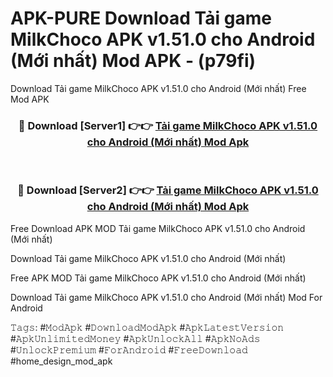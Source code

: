 # APK-PURE Download Tải game MilkChoco APK v1.51.0 cho Android (Mới nhất) Mod APK - (p79fi)
Download Tải game MilkChoco APK v1.51.0 cho Android (Mới nhất) Free Mod APK

<div align="center">
<h3>🔴 Download [Server1] 👉👉 <a href="https://apk-comot.site?title=Tải_game_MilkChoco_APK_v1.51.0_cho_Android_(Mới_nhất)">Tải game MilkChoco APK v1.51.0 cho Android (Mới nhất) Mod Apk</a></h3><br>

<h3>🔴 Download [Server2] 👉👉 <a href="https://apk-comot.site?title=Tải_game_MilkChoco_APK_v1.51.0_cho_Android_(Mới_nhất)">Tải game MilkChoco APK v1.51.0 cho Android (Mới nhất) Mod Apk</a></h3>
</div>


Free Download APK MOD Tải game MilkChoco APK v1.51.0 cho Android (Mới nhất)

Download Tải game MilkChoco APK v1.51.0 cho Android (Mới nhất) 

Free APK MOD Tải game MilkChoco APK v1.51.0 cho Android (Mới nhất) 

Download Tải game MilkChoco APK v1.51.0 cho Android (Mới nhất) Mod For Android

𝚃𝚊𝚐𝚜: #𝙼𝚘𝚍𝙰𝚙𝚔 #𝙳𝚘𝚠𝚗𝚕𝚘𝚊𝚍𝙼𝚘𝚍𝙰𝚙𝚔 #𝙰𝚙𝚔𝙻𝚊𝚝𝚎𝚜𝚝𝚅𝚎𝚛𝚜𝚒𝚘𝚗 #𝙰𝚙𝚔𝚄𝚗𝚕𝚒𝚖𝚒𝚝𝚎𝚍𝙼𝚘𝚗𝚎𝚢 #𝙰𝚙𝚔𝚄𝚗𝚕𝚘𝚌𝚔𝙰𝚕𝚕 #𝙰𝚙𝚔𝙽𝚘𝙰𝚍𝚜 #𝚄𝚗𝚕𝚘𝚌𝚔𝙿𝚛𝚎𝚖𝚒𝚞𝚖 #𝙵𝚘𝚛𝙰𝚗𝚍𝚛𝚘𝚒𝚍 #𝙵𝚛𝚎𝚎𝙳𝚘𝚠𝚗𝚕𝚘𝚊𝚍 #home_design_mod_apk